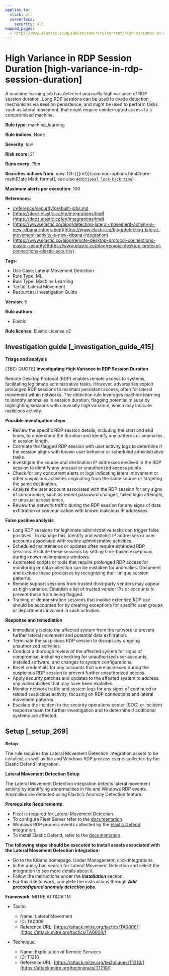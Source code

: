 ```yaml
---
applies_to:
  stack: all
  serverless:
    security: all
mapped_pages:
  - https://www.elastic.co/guide/en/security/current/high-variance-in-rdp-session-duration.html
---
```


# High Variance in RDP Session Duration [high-variance-in-rdp-session-duration]

A machine learning job has detected unusually high variance of RDP session duration. Long RDP sessions can be used to evade detection mechanisms via session persistence, and might be used to perform tasks such as lateral movement, that might require uninterrupted access to a compromised machine.

**Rule type**: machine_learning

**Rule indices**: None

**Severity**: low

**Risk score**: 21

**Runs every**: 15m

**Searches indices from**: now-12h ({{ref}}/common-options.html#date-math[Date Math format], see also [`Additional look-back time`](docs-content://solutions/security/detect-and-alert/create-detection-rule.md#rule-schedule))

**Maximum alerts per execution**: 100

**References**:

* [/reference/security/prebuilt-jobs.md](/reference/prebuilt-jobs.md)
* [https://docs.elastic.co/en/integrations/lmd](https://docs.elastic.co/en/integrations/lmd)
* [https://www.elastic.co/blog/detecting-lateral-movement-activity-a-new-kibana-integration](https://www.elastic.co/blog/detecting-lateral-movement-activity-a-new-kibana-integration)
* [https://www.elastic.co/blog/remote-desktop-protocol-connections-elastic-security](https://www.elastic.co/blog/remote-desktop-protocol-connections-elastic-security)

**Tags**:

* Use Case: Lateral Movement Detection
* Rule Type: ML
* Rule Type: Machine Learning
* Tactic: Lateral Movement
* Resources: Investigation Guide

**Version**: 5

**Rule authors**:

* Elastic

**Rule license**: Elastic License v2

## Investigation guide [_investigation_guide_415]

**Triage and analysis**

[TBC: QUOTE]
**Investigating High Variance in RDP Session Duration**

Remote Desktop Protocol (RDP) enables remote access to systems, facilitating legitimate administrative tasks. However, adversaries exploit prolonged RDP sessions to maintain persistent access, often for lateral movement within networks. The detection rule leverages machine learning to identify anomalies in session duration, flagging potential misuse by highlighting sessions with unusually high variance, which may indicate malicious activity.

**Possible investigation steps**

* Review the specific RDP session details, including the start and end times, to understand the duration and identify any patterns or anomalies in session length.
* Correlate the flagged RDP session with user activity logs to determine if the session aligns with known user behavior or scheduled administrative tasks.
* Investigate the source and destination IP addresses involved in the RDP session to identify any unusual or unauthorized access points.
* Check for any concurrent alerts or logs indicating lateral movement or other suspicious activities originating from the same source or targeting the same destination.
* Analyze the user account associated with the RDP session for any signs of compromise, such as recent password changes, failed login attempts, or unusual access times.
* Review the network traffic during the RDP session for any signs of data exfiltration or communication with known malicious IP addresses.

**False positive analysis**

* Long RDP sessions for legitimate administrative tasks can trigger false positives. To manage this, identify and whitelist IP addresses or user accounts associated with routine administrative activities.
* Scheduled maintenance or updates often require extended RDP sessions. Exclude these sessions by setting time-based exceptions during known maintenance windows.
* Automated scripts or tools that require prolonged RDP access for monitoring or data collection can be mistaken for anomalies. Document and exclude these processes by recognizing their unique session patterns.
* Remote support sessions from trusted third-party vendors may appear as high variance. Establish a list of trusted vendor IPs or accounts to prevent these from being flagged.
* Training or demonstration sessions that involve extended RDP use should be accounted for by creating exceptions for specific user groups or departments involved in such activities.

**Response and remediation**

* Immediately isolate the affected system from the network to prevent further lateral movement and potential data exfiltration.
* Terminate the suspicious RDP session to disrupt any ongoing unauthorized activities.
* Conduct a thorough review of the affected system for signs of compromise, including checking for unauthorized user accounts, installed software, and changes to system configurations.
* Reset credentials for any accounts that were accessed during the suspicious RDP session to prevent further unauthorized access.
* Apply security patches and updates to the affected system to address any vulnerabilities that may have been exploited.
* Monitor network traffic and system logs for any signs of continued or related suspicious activity, focusing on RDP connections and lateral movement patterns.
* Escalate the incident to the security operations center (SOC) or incident response team for further investigation and to determine if additional systems are affected.


## Setup [_setup_269]

**Setup**

The rule requires the Lateral Movement Detection integration assets to be installed, as well as file and Windows RDP process events collected by the Elastic Defend integration.

**Lateral Movement Detection Setup**

The Lateral Movement Detection integration detects lateral movement activity by identifying abnormalities in file and Windows RDP events. Anomalies are detected using Elastic’s Anomaly Detection feature.

**Prerequisite Requirements:**

* Fleet is required for Lateral Movement Detection.
* To configure Fleet Server refer to the [documentation](docs-content://reference/ingestion-tools/fleet/fleet-server.md).
* Windows RDP process events collected by the [Elastic Defend](https://docs.elastic.co/en/integrations/endpoint) integration.
* To install Elastic Defend, refer to the [documentation](docs-content://solutions/security/configure-elastic-defend/install-elastic-defend.md).

**The following steps should be executed to install assets associated with the Lateral Movement Detection integration:**

* Go to the Kibana homepage. Under Management, click Integrations.
* In the query bar, search for Lateral Movement Detection and select the integration to see more details about it.
* Follow the instructions under the ***Installation*** section.
* For this rule to work, complete the instructions through ***Add preconfigured anomaly detection jobs***.

**Framework**: MITRE ATT&CKTM

* Tactic:

    * Name: Lateral Movement
    * ID: TA0008
    * Reference URL: [https://attack.mitre.org/tactics/TA0008/](https://attack.mitre.org/tactics/TA0008/)

* Technique:

    * Name: Exploitation of Remote Services
    * ID: T1210
    * Reference URL: [https://attack.mitre.org/techniques/T1210/](https://attack.mitre.org/techniques/T1210/)



